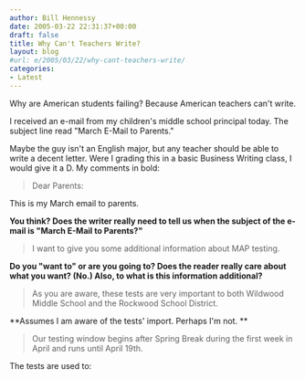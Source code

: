 ```yaml
---
author: Bill Hennessy
date: 2005-03-22 22:31:37+00:00
draft: false
title: Why Can't Teachers Write?
layout: blog
#url: e/2005/03/22/why-cant-teachers-write/
categories:
- Latest
---
```


Why are American students failing?  Because American teachers can't write.

I received an e-mail from my children's middle school principal today.  The subject line read "March E-Mail to Parents."

Maybe the guy isn't an English major, but any teacher should be able to write a decent letter.  Were I grading this in a basic Business Writing class, I would give it a D.    My comments in bold:



> Dear Parents:

This is my March email to parents.  


**You think?  Does the writer really need to tell us when the subject of the e-mail is "March E-Mail to Parents?"**


> I want to give you some additional information about MAP testing.  


**Do you "want to" or are you going to?  Does the reader really care about what you want?  (No.)  Also, to what is this information additional?**


> As you are aware, these tests are very important to both Wildwood Middle School and the Rockwood School District.  


<!-- more -->
**Assumes I am aware of the tests' import.  Perhaps I'm not.  **


> Our testing window begins after Spring Break during the first week in April and runs until April 19th.

The tests are used to:


